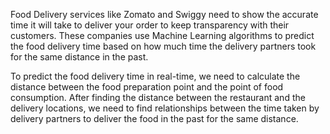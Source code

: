Food Delivery services like Zomato and Swiggy need to show the accurate time it will take to deliver your order to keep transparency with their customers. These companies use Machine Learning algorithms to predict the food delivery time based on how much time the delivery partners took for the same distance in the past.

To predict the food delivery time in real-time, we need to calculate the distance between the food preparation point and the point of food consumption. After finding the distance between the restaurant and the delivery locations, we need to find relationships between the time taken by delivery partners to deliver the food in the past for the same distance.

